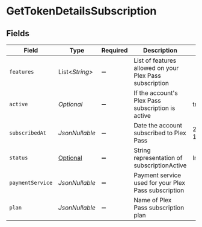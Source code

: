# GetTokenDetailsSubscription


## Fields

| Field                                                                                                                           | Type                                                                                                                            | Required                                                                                                                        | Description                                                                                                                     | Example                                                                                                                         |
| ------------------------------------------------------------------------------------------------------------------------------- | ------------------------------------------------------------------------------------------------------------------------------- | ------------------------------------------------------------------------------------------------------------------------------- | ------------------------------------------------------------------------------------------------------------------------------- | ------------------------------------------------------------------------------------------------------------------------------- |
| `features`                                                                                                                      | List<*String*>                                                                                                                  | :heavy_minus_sign:                                                                                                              | List of features allowed on your Plex Pass subscription                                                                         |                                                                                                                                 |
| `active`                                                                                                                        | *Optional<Boolean>*                                                                                                             | :heavy_minus_sign:                                                                                                              | If the account's Plex Pass subscription is active                                                                               | true                                                                                                                            |
| `subscribedAt`                                                                                                                  | *JsonNullable<String>*                                                                                                          | :heavy_minus_sign:                                                                                                              | Date the account subscribed to Plex Pass                                                                                        | 2021-04-12T18:21:12Z                                                                                                            |
| `status`                                                                                                                        | [Optional<GetTokenDetailsAuthenticationResponseStatus>](../../models/operations/GetTokenDetailsAuthenticationResponseStatus.md) | :heavy_minus_sign:                                                                                                              | String representation of subscriptionActive                                                                                     | Inactive                                                                                                                        |
| `paymentService`                                                                                                                | *JsonNullable<String>*                                                                                                          | :heavy_minus_sign:                                                                                                              | Payment service used for your Plex Pass subscription                                                                            |                                                                                                                                 |
| `plan`                                                                                                                          | *JsonNullable<String>*                                                                                                          | :heavy_minus_sign:                                                                                                              | Name of Plex Pass subscription plan                                                                                             |                                                                                                                                 |